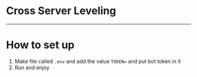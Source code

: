 # Cross Server Leveling

-----------------------

# How to set up

1. Make file called ``.env`` and add the value ``TOKEN=`` and put bot token in it
2. Run and enjoy
